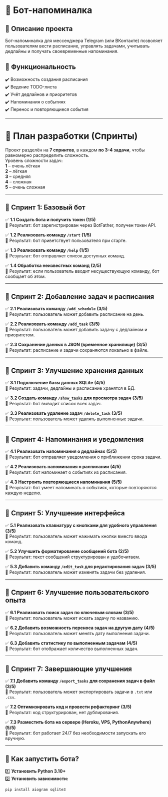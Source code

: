# 📅 Бот-напоминалка

## 📌 Описание проекта  
Бот-напоминалка для мессенджера Telegram (или ВКонтакте) позволяет пользователям вести расписание, управлять задачами, учитывать дедлайны и получать своевременные напоминания.

## 🚀 Функциональность  
✔️ Возможность создания расписания  
✔️ Ведение TODO-листа  
✔️ Учёт дедлайнов и приоритетов  
✔️ Напоминания о событиях  
✔️ Перенос и повторяющиеся события  

---

# 📆 **План разработки (Спринты)**  
Проект разделён на **7 спринтов**, в каждом **по 3-4 задачи**, чтобы равномерно распределить сложность.  
Уровень сложности задач:  
**1** – очень лёгкая  
**2** – лёгкая  
**3** – средняя  
**4** – сложная  
**5** – очень сложная  

---

## **🔹 Спринт 1: Базовый бот**  
✅ **1.1 Создать бота и получить токен** **(1/5)**  
🔹 Результат: бот зарегистрирован через BotFather, получен токен API.  

✅ **1.2 Реализовать команду `/start`** **(1/5)**  
🔹 Результат: бот приветствует пользователя при старте.  

✅ **1.3 Реализовать команду `/help`** **(1/5)**  
🔹 Результат: бот отправляет список доступных команд.  

✅ **1.4 Обработка неизвестных команд** **(2/5)**  
🔹 Результат: если пользователь вводит несуществующую команду, бот сообщает об этом.  

---

## **🔹 Спринт 2: Добавление задач и расписания**  
✅ **2.1 Реализовать команду `/add_schedule`** **(3/5)**  
🔹 Результат: пользователь может добавить расписание на день.  

✅ **2.2 Реализовать команду `/add_task`** **(3/5)**  
🔹 Результат: пользователь может добавить задачу с дедлайном и приоритетом.  

✅ **2.3 Сохранение данных в JSON (временное хранилище)** **(3/5)**  
🔹 Результат: расписание и задачи сохраняются локально в файле.  

---

## **🔹 Спринт 3: Улучшение хранения данных**  
✅ **3.1 Подключение базы данных SQLite** **(4/5)**  
🔹 Результат: задачи, дедлайны и расписание хранятся в БД.  

✅ **3.2 Создать команду `/show_tasks` для просмотра задач** **(3/5)**  
🔹 Результат: бот выводит список всех задач.  

✅ **3.3 Реализовать удаление задач `/delete_task`** **(3/5)**  
🔹 Результат: пользователь может удалять выполненные задачи.  

---

## **🔹 Спринт 4: Напоминания и уведомления**  
✅ **4.1 Реализовать напоминания о дедлайнах** **(5/5)**  
🔹 Результат: бот отправляет уведомления о приближении срока задачи.  

✅ **4.2 Реализовать напоминания о расписании** **(4/5)**  
🔹 Результат: бот напоминает о событиях из расписания.  

✅ **4.3 Настроить повторяющиеся напоминания** **(5/5)**  
🔹 Результат: бот умеет напоминать о событиях, которые повторяются каждую неделю.  

---

## **🔹 Спринт 5: Улучшение интерфейса**  
✅ **5.1 Реализовать клавиатуру с кнопками для удобного управления** **(3/5)**  
🔹 Результат: пользователь может нажимать кнопки вместо ввода команд.  

✅ **5.2 Улучшить форматирование сообщений бота** **(2/5)**  
🔹 Результат: текст сообщений структурирован и удобочитаем.  

✅ **5.3 Добавить команду `/edit_task` для редактирования задач** **(3/5)**  
🔹 Результат: пользователь может изменять задачи без удаления.  

---

## **🔹 Спринт 6: Улучшение пользовательского опыта**  
✅ **6.1 Реализовать поиск задач по ключевым словам** **(3/5)**  
🔹 Результат: пользователь может искать задачу по названию.  

✅ **6.2 Добавить возможность переноса задач на другую дату** **(4/5)**  
🔹 Результат: пользователь может менять дату выполнения задачи.  

✅ **6.3 Добавить статистику по выполненным задачам** **(4/5)**  
🔹 Результат: бот отображает количество выполненных задач.  

---

## **🔹 Спринт 7: Завершающие улучшения**  
✅ **7.1 Добавить команду `/export_tasks` для сохранения задач в файл** **(3/5)**  
🔹 Результат: пользователь может экспортировать задачи в `.txt` или `.csv`.  

✅ **7.2 Оптимизировать код и провести рефакторинг** **(3/5)**  
🔹 Результат: код структурирован, нет дублирования.  

✅ **7.3 Разместить бота на сервере (Heroku, VPS, PythonAnywhere)** **(5/5)**  
🔹 Результат: бот работает 24/7 без необходимости запускать его вручную.  

---

## 🚀 **Как запустить бота?**  
1️⃣ **Установить Python 3.10+**  
2️⃣ **Установить зависимости:**  
```bash
pip install aiogram sqlite3
